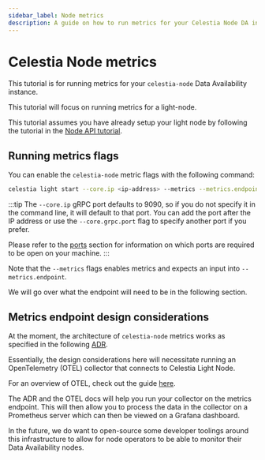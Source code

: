 ```yaml
---
sidebar_label: Node metrics 
description: A guide on how to run metrics for your Celestia Node DA instance.
---
```


# Celestia Node metrics

This tutorial is for running metrics for your `celestia-node` Data
Availability instance.

This tutorial will focus on running metrics for a light-node.

This tutorial assumes you have already setup your light node
by following the tutorial in the [Node API tutorial](../developers/node-tutorial.mdx).

## Running metrics flags

You can enable the `celestia-node` metric flags with the following
command:

<!-- markdownlint-disable MD013 -->
```sh
celestia light start --core.ip <ip-address> --metrics --metrics.endpoint <ip-address:port> --gateway --gateway.addr <ip-address> --gateway.port <port> --p2p.network <network>
```

:::tip
The `--core.ip` gRPC port defaults to 9090,
so if you do not specify it in the command
line, it will default to that port. You can
add the port after the IP address or use the
`--core.grpc.port` flag to specify another
port if you prefer.

Please refer to the [ports](../../nodes/celestia-node/#ports) section for information on
which ports are required to be open on your machine.
:::

<!-- markdownlint-enable MD013 -->

Note that the `--metrics` flags enables metrics and expects
an input into `--metrics.endpoint`.

We will go over what the endpoint will need to be in the following section.

## Metrics endpoint design considerations

At the moment, the architecture of `celestia-node` metrics
works as specified in the following [ADR](https://github.com/celestiaorg/celestia-node/blob/main/docs/adr/adr-010-incentivized-testnet-monitoring.md).

Essentially, the design considerations here will necessitate
running an OpenTelemetry (OTEL) collector that connects to Celestia
Light Node.

For an overview of OTEL, check out the guide [here](https://opentelemetry.io/docs/collector).

The ADR and the OTEL docs will help you run your collector on the metrics endpoint.
This will then allow you to process the data in the collector on a
Prometheus server which can then be viewed on a Grafana dashboard.

In the future, we do want to open-source some developer toolings around
this infrastructure to allow for node operators to be able to monitor
their Data Availability nodes.
